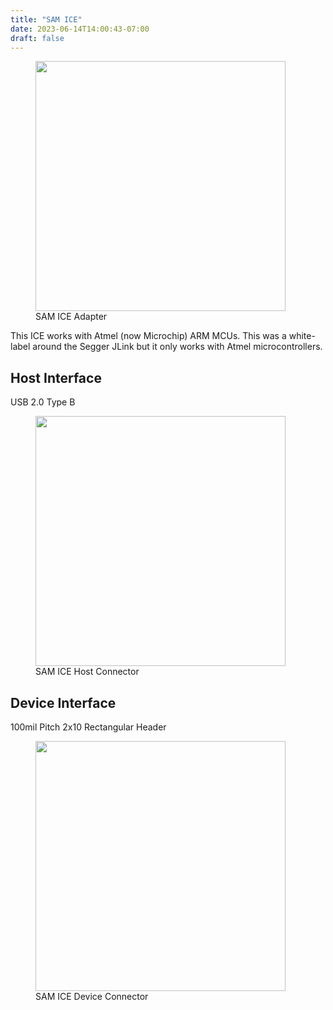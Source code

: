 ```yaml
---
title: "SAM ICE"
date: 2023-06-14T14:00:43-07:00
draft: false
---
```


<figure class="page-figure">
<img width="400rem" src="/images/debuggers/SAM_ICE_Front.jpg">
<figcaption> SAM ICE Adapter </figcaption>
</figure>

This ICE works with Atmel (now Microchip) ARM MCUs. This was a
white-label around the Segger JLink but it only works with Atmel
microcontrollers.

## Host Interface

USB 2.0 Type B

<figure class="page-figure">
<img width="400rem" src="/images/debuggers/SAM_ICE_HostConn.jpg">
<figcaption> SAM ICE Host Connector </figcaption>
</figure>


## Device Interface

100mil Pitch 2x10 Rectangular Header

<figure class="page-figure">
<img width="400rem" src="/images/debuggers/SAM_ICE_DevConn.jpg">
<figcaption> SAM ICE Device Connector </figcaption>
</figure>
